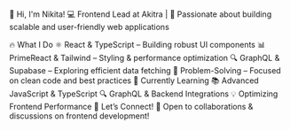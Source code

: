 👋 Hi, I'm Nikita!
💻 Frontend Lead at Akitra | 🚀 Passionate about building scalable and user-friendly web applications

🔥 What I Do
⚛️ React & TypeScript – Building robust UI components
📊 PrimeReact & Tailwind – Styling & performance optimization
🔍 GraphQL & Supabase – Exploring efficient data fetching
🔧 Problem-Solving – Focused on clean code and best practices
🌱 Currently Learning
📚 Advanced JavaScript & TypeScript
🔍 GraphQL & Backend Integrations
💡 Optimizing Frontend Performance
💬 Let’s Connect!
🚀 Open to collaborations & discussions on frontend development!
